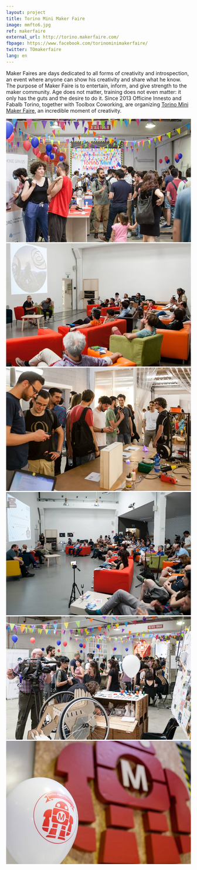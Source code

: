 ```yaml
---
layout: project
title: Torino Mini Maker Faire
image: mmfto6.jpg
ref: makerfaire
external_url: http://torino.makerfaire.com/
fbpage: https://www.facebook.com/torinominimakerfaire/
twitter: TOmakerfaire
lang: en
---
```

Maker Faires are days dedicated to all forms of creativity and introspection, an event where anyone can show his creativity and share what he know. The purpose of Maker Faire is to entertain, inform, and give strength to the maker community. Age does not matter, training does not even matter: it only has the guts and the desire to do it.
Since 2013 Officine Innesto and Fabalb Torino, together with Toolbox Coworking, are organizing [Torino Mini Maker Faire](http://torino.makerfaire.com/contact/), an incredible moment of creativity.


<div class="photo-carousel">
    <img src="/images/projects/mmfto1.jpg">
    <img src="/images/projects/mmfto2.jpg">
    <img src="/images/projects/mmfto3.jpg">
    <img src="/images/projects/mmfto4.jpg">
    <img src="/images/projects/mmfto5.jpg">
    <img src="/images/projects/mmfto6.jpg">
</div>
